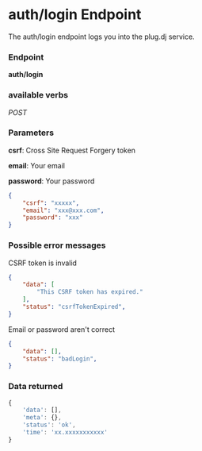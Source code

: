 # auth/login Endpoint

The auth/login endpoint logs you into the plug.dj service.

### Endpoint

**auth/login**

### available verbs

_POST_

### Parameters

**csrf**: Cross Site Request Forgery token

**email**: Your email

**password**: Your password

```json
{
    "csrf": "xxxxx",
    "email": "xxx@xxx.com",
    "password": "xxx"
}
```

### Possible error messages

CSRF token is invalid
```json
{
    "data": [
        "This CSRF token has expired."
    ],
    "status": "csrfTokenExpired",
}
```

Email or password aren't correct
```json
{
    "data": [],
    "status": "badLogin",
}
```

### Data returned

```js
{
    'data': [],
    'meta': {},
    'status': 'ok',
    'time': 'xx.xxxxxxxxxxx'
}
```